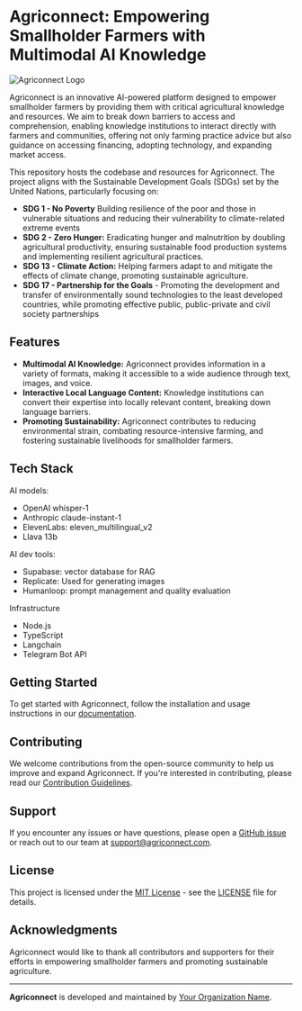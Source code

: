 # Agriconnect: Empowering Smallholder Farmers with Multimodal AI Knowledge

![Agriconnect Logo](link-to-your-logo.png)

Agriconnect is an innovative AI-powered platform designed to empower smallholder farmers by providing them with critical agricultural knowledge and resources. We aim to break down barriers to access and comprehension, enabling knowledge institutions to interact directly with farmers and communities, offering not only farming practice advice but also guidance on accessing financing, adopting technology, and expanding market access.

This repository hosts the codebase and resources for Agriconnect. The project aligns with the Sustainable Development Goals (SDGs) set by the United Nations, particularly focusing on:

- **SDG 1 - No Poverty** Building resilience of the poor and those in vulnerable situations and reducing their vulnerability to climate-related extreme events
- **SDG 2 - Zero Hunger:** Eradicating hunger and malnutrition by doubling agricultural productivity, ensuring sustainable food production systems and implementing resilient agricultural practices.
- **SDG 13 - Climate Action:** Helping farmers adapt to and mitigate the effects of climate change, promoting sustainable agriculture.
- **SDG 17 - Partnership for the Goals** - Promoting the development and transfer of environmentally sound technologies to the least developed countries, while promoting effective public, public-private and civil society partnerships 

## Features

- **Multimodal AI Knowledge:** Agriconnect provides information in a variety of formats, making it accessible to a wide audience through text, images, and voice.
- **Interactive Local Language Content:** Knowledge institutions can convert their expertise into locally relevant content, breaking down language barriers.
- **Promoting Sustainability:** Agriconnect contributes to reducing environmental strain, combating resource-intensive farming, and fostering sustainable livelihoods for smallholder farmers.

## Tech Stack

AI models: 
- OpenAI whisper-1
- Anthropic claude-instant-1
- ElevenLabs: eleven_multilingual_v2
- Llava 13b

AI dev tools: 
- Supabase: vector database for RAG
- Replicate: Used for generating images
- Humanloop: prompt management and quality evaluation

Infrastructure
- Node.js
- TypeScript
- Langchain
- Telegram Bot API

## Getting Started

To get started with Agriconnect, follow the installation and usage instructions in our [documentation](link-to-documentation).

## Contributing

We welcome contributions from the open-source community to help us improve and expand Agriconnect. If you're interested in contributing, please read our [Contribution Guidelines](link-to-contributing).

## Support

If you encounter any issues or have questions, please open a [GitHub issue](link-to-issues) or reach out to our team at [support@agriconnect.com](mailto:support@agriconnect.com).

## License

This project is licensed under the [MIT License](link-to-license) - see the [LICENSE](link-to-license) file for details.

## Acknowledgments

Agriconnect would like to thank all contributors and supporters for their efforts in empowering smallholder farmers and promoting sustainable agriculture.

---

**Agriconnect** is developed and maintained by [Your Organization Name](link-to-your-website).
